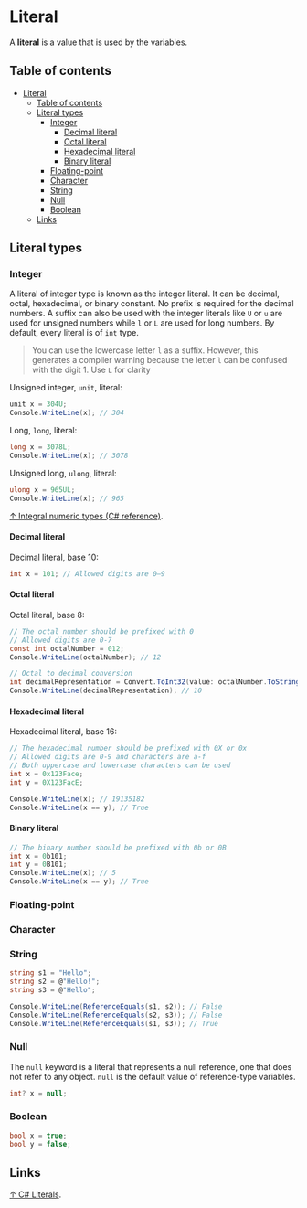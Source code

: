 # Literal

A **literal** is a value that is used by the variables.

## Table of contents

- [Literal](#literal)
  - [Table of contents](#table-of-contents)
  - [Literal types](#literal-types)
    - [Integer](#integer)
      - [Decimal literal](#decimal-literal)
      - [Octal literal](#octal-literal)
      - [Hexadecimal literal](#hexadecimal-literal)
      - [Binary literal](#binary-literal)
    - [Floating-point](#floating-point)
    - [Character](#character)
    - [String](#string)
    - [Null](#null)
    - [Boolean](#boolean)
  - [Links](#links)

## Literal types

### Integer

A literal of integer type is known as the integer literal. It can be decimal, octal, hexadecimal, or binary constant. No prefix is required for the decimal numbers. A suffix can also be used with the integer literals like `U` or `u` are used for unsigned numbers while `l` or `L` are used for long numbers. By default, every literal is of `int` type.

> You can use the lowercase letter `l` as a suffix. However, this generates a compiler warning because the letter `l` can be confused with the digit 1. Use `L` for clarity

Unsigned integer, `unit`, literal:

```csharp
unit x = 304U;
Console.WriteLine(x); // 304
```

Long, `long`, literal:

```csharp
long x = 3078L;
Console.WriteLine(x); // 3078
```

Unsigned long, `ulong`, literal:

```csharp
ulong x = 965UL;
Console.WriteLine(x); // 965
```

[↑ Integral numeric types (C# reference)](https://learn.microsoft.com/en-us/dotnet/csharp/language-reference/builtin-types/integral-numeric-types).

#### Decimal literal

Decimal literal, base 10:

```csharp
int x = 101; // Allowed digits are 0–9
```

#### Octal literal

Octal literal, base 8:

```csharp
// The octal number should be prefixed with 0
// Allowed digits are 0-7
const int octalNumber = 012;
Console.WriteLine(octalNumber); // 12

// Octal to decimal conversion
int decimalRepresentation = Convert.ToInt32(value: octalNumber.ToString(), fromBase: 8);
Console.WriteLine(decimalRepresentation); // 10
```

#### Hexadecimal literal

Hexadecimal literal, base 16:

```csharp
// The hexadecimal number should be prefixed with 0X or 0x
// Allowed digits are 0-9 and characters are a-f
// Both uppercase and lowercase characters can be used
int x = 0x123Face;
int y = 0X123FacE;

Console.WriteLine(x); // 19135182
Console.WriteLine(x == y); // True
```

#### Binary literal

```csharp
// The binary number should be prefixed with 0b or 0B
int x = 0b101;
int y = 0B101;
Console.WriteLine(x); // 5
Console.WriteLine(x == y); // True
```

### Floating-point

### Character

### String

```csharp
string s1 = "Hello";
string s2 = @"Hello!";
string s3 = @"Hello";

Console.WriteLine(ReferenceEquals(s1, s2)); // False
Console.WriteLine(ReferenceEquals(s2, s3)); // False
Console.WriteLine(ReferenceEquals(s1, s3)); // True
```

### Null

The `null` keyword is a literal that represents a null reference, one that does not refer to any object. `null` is the default value of reference-type variables.

```csharp
int? x = null;
```

### Boolean

```csharp
bool x = true;
bool y = false;
```

## Links

[↑ C# Literals](https://www.geeksforgeeks.org/c-sharp-literals/).
